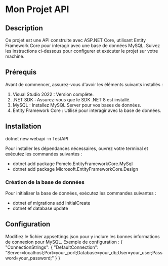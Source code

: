 # Mon Projet API

## Description
Ce projet est une API construite avec ASP.NET Core, utilisant Entity Framework Core pour interagir avec une base de données MySQL. Suivez les instructions ci-dessous pour configurer et exécuter le projet sur votre machine.

## Prérequis

Avant de commencer, assurez-vous d'avoir les éléments suivants installés :
1. Visual Studio 2022 : Version complète.
2. .NET SDK : Assurez-vous que le SDK .NET 8 est installé.
3. MySQL : Installez MySQL Server pour vos bases de données.
4. Entity Framework Core : Utilisé pour interagir avec la base de données.

## Installation
dotnet new webapi -n TestAPI


Pour installer les dépendances nécessaires, ouvrez votre terminal et exécutez les commandes suivantes :
- dotnet add package Pomelo.EntityFrameworkCore.MySql
- dotnet add package Microsoft.EntityFrameworkCore.Design

### Création de la base de données

Pour initialiser la base de données, exécutez les commandes suivantes :
- dotnet ef migrations add InitialCreate
- dotnet ef database update

## Configuration

Modifiez le fichier appsettings.json pour y inclure les bonnes informations de connexion pour MySQL. Exemple de configuration :
{
  "ConnectionStrings": {
    "DefaultConnection": "Server=localhost;Port=your_port;Database=your_db;User=your_user;Password=your_password;"
  }
}
